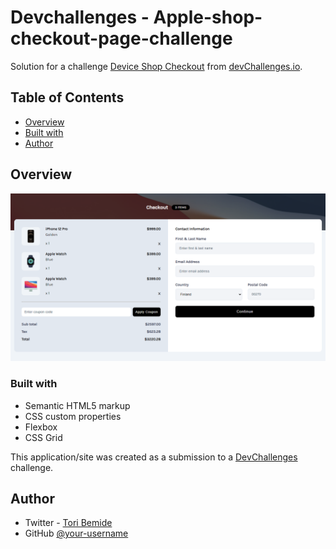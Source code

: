 # Devchallenges - Apple-shop-checkout-page-challenge

Solution for a challenge <a href="https://devchallenges.io/challenge/apple-shop-checkout-page-challenge" target="_blank">Device Shop Checkout</a> from <a href="http://devchallenges.io" target="_blank">devChallenges.io</a>.

<!-- TABLE OF CONTENTS -->

## Table of Contents

- [Overview](#overview)
- [Built with](#built-with)
- [Author](#author)

<!-- OVERVIEW -->

## Overview

![Screenshot](./images/Screenshot.png)

### Built with

- Semantic HTML5 markup
- CSS custom properties
- Flexbox
- CSS Grid

This application/site was created as a submission to a [DevChallenges](https://devchallenges.io/challenges-dashboard) challenge.


## Author

- Twitter - [Tori Bemide](https://x.com/home)
- GitHub [@your-username](https://github.com/Tori-Bemide)
